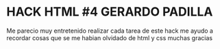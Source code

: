 # HACK HTML #4 GERARDO PADILLA

Me parecio muy entretenido realizar cada tarea de este hack
me ayudo a recordar cosas que se me habian olvidado de html y css
muchas gracias